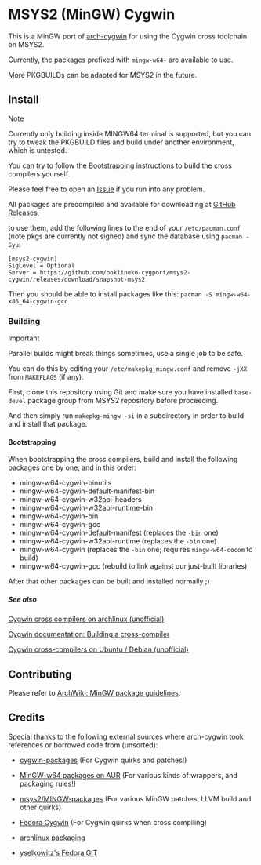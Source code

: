 MSYS2 (MinGW) Cygwin
===========

This is a MinGW port of [arch-cygwin][arch-cygwin] for using the Cygwin cross toolchain on MSYS2.

Currently, the packages prefixed with `mingw-w64-` are available to use.

More PKGBUILDs can be adapted for MSYS2 in the future.

## Install

> [!NOTE]
>
> Currently only building inside MINGW64 terminal is supported,
> but you can try to tweak the PKGBUILD files and build under another environment, which is untested.
>
> You can try to follow the [Bootstrapping](#bootstrapping) instructions to build the cross compilers yourself.
>
> Please feel free to open an [Issue](../../issues) if you run into any problem.

All packages are precompiled and available for downloading at [GitHub Releases](../../releases),

to use them, add the following lines to the end of your `/etc/pacman.conf` (note pkgs are currently not signed) and sync the database using `pacman -Syu`:

```text
[msys2-cygwin]
SigLevel = Optional
Server = https://github.com/ookiineko-cygport/msys2-cygwin/releases/download/snapshot-msys2
```

Then you should be able to install packages like this: `pacman -S mingw-w64-x86_64-cygwin-gcc`

### Building

> [!IMPORTANT]
>
> Parallel builds might break things sometimes, use a single job to be safe.
>
> You can do this by editing your `/etc/makepkg_mingw.conf` and remove `-jXX` from `MAKEFLAGS` (if any).

First, clone this repository using Git and make sure you have installed `base-devel` package group from MSYS2 repository before proceeding.

And then simply run `makepkg-mingw -si` in a subdirectory in order to build and install that package.

#### Bootstrapping

When bootstrapping the cross compilers, build and install the following packages one by one, and in this order:

  * mingw-w64-cygwin-binutils
  * mingw-w64-cygwin-default-manifest-bin
  * mingw-w64-cygwin-w32api-headers
  * mingw-w64-cygwin-w32api-runtime-bin
  * mingw-w64-cygwin-bin
  * mingw-w64-cygwin-gcc
  * mingw-w64-cygwin-default-manifest (replaces the `-bin` one)
  * mingw-w64-cygwin-w32api-runtime (replaces the `-bin` one)
  * mingw-w64-cygwin (replaces the `-bin` one; requires `mingw-w64-cocom` to build)
  * mingw-w64-cygwin-gcc (rebuild to link against our just-built libraries)

After that other packages can be built and installed normally ;)

##### See also

[Cygwin cross compilers on archlinux (unofficial)](https://github.com/ookiineko/arch-cygwin.git)

[Cygwin documentation: Building a cross-compiler](https://x.cygwin.com/docs/cg/cross.html)

[Cygwin cross-compilers on Ubuntu / Debian (unofficial)](https://github.com/ookiineko-cygport/deb-cygwin.git)

## Contributing

Please refer to [ArchWiki: MinGW package guidelines](https://wiki.archlinux.org/title/MinGW_package_guidelines).

## Credits

Special thanks to the following external sources where arch-cygwin took references or borrowed code from (unsorted):

  * [cygwin-packages](https://cygwin.com/cgit/cygwin-packages) (For Cygwin quirks and patches!)

  * [MinGW-w64 packages on AUR](https://aur.archlinux.org/packages?K=mingw-w64) (For various kinds of wrappers, and packaging rules!)

  * [msys2/MINGW-packages](https://github.com/msys2/MINGW-packages) (For various MinGW patches, LLVM build and other quirks)

  * [Fedora Cygwin](https://copr.fedorainfracloud.org/coprs/yselkowitz/cygwin/) (For Cygwin quirks when cross compiling)

  * [archlinux packaging](https://gitlab.archlinux.org/archlinux/packaging/packages)

  * [yselkowitz's Fedora GIT](https://fedorapeople.org/cgit/yselkowitz/)

<!-- References: -->
[arch-cygwin]: https://github.com/ookiineko/arch-cygwin.git
